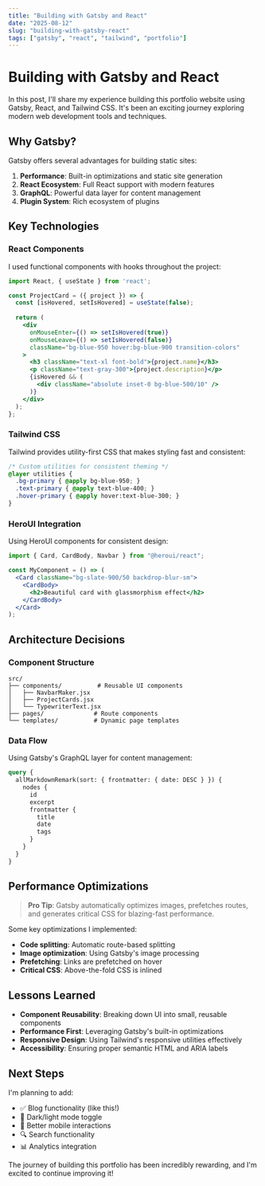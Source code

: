 ```yaml
---
title: "Building with Gatsby and React"
date: "2025-08-12"
slug: "building-with-gatsby-react"
tags: ["gatsby", "react", "tailwind", "portfolio"]
---
```


# Building with Gatsby and React

In this post, I'll share my experience building this portfolio website using Gatsby, React, and Tailwind CSS. It's been an exciting journey exploring modern web development tools and techniques.

## Why Gatsby?

Gatsby offers several advantages for building static sites:

1. **Performance**: Built-in optimizations and static site generation
2. **React Ecosystem**: Full React support with modern features  
3. **GraphQL**: Powerful data layer for content management
4. **Plugin System**: Rich ecosystem of plugins

## Key Technologies

### React Components

I used functional components with hooks throughout the project:

```jsx
import React, { useState } from 'react';

const ProjectCard = ({ project }) => {
  const [isHovered, setIsHovered] = useState(false);
  
  return (
    <div 
      onMouseEnter={() => setIsHovered(true)}
      onMouseLeave={() => setIsHovered(false)}
      className="bg-blue-950 hover:bg-blue-900 transition-colors"
    >
      <h3 className="text-xl font-bold">{project.name}</h3>
      <p className="text-gray-300">{project.description}</p>
      {isHovered && (
        <div className="absolute inset-0 bg-blue-500/10" />
      )}
    </div>
  );
};
```

### Tailwind CSS

Tailwind provides utility-first CSS that makes styling fast and consistent:

```css
/* Custom utilities for consistent theming */
@layer utilities {
  .bg-primary { @apply bg-blue-950; }
  .text-primary { @apply text-blue-400; }
  .hover-primary { @apply hover:text-blue-300; }
}
```

### HeroUI Integration

Using HeroUI components for consistent design:

```jsx
import { Card, CardBody, Navbar } from "@heroui/react";

const MyComponent = () => (
  <Card className="bg-slate-900/50 backdrop-blur-sm">
    <CardBody>
      <h2>Beautiful card with glassmorphism effect</h2>
    </CardBody>
  </Card>
);
```

## Architecture Decisions

### Component Structure
```
src/
├── components/          # Reusable UI components
│   ├── NavbarMaker.jsx
│   ├── ProjectCards.jsx
│   └── TypewriterText.jsx
├── pages/              # Route components
└── templates/          # Dynamic page templates
```

### Data Flow
Using Gatsby's GraphQL layer for content management:

```graphql
query {
  allMarkdownRemark(sort: { frontmatter: { date: DESC } }) {
    nodes {
      id
      excerpt
      frontmatter {
        title
        date
        tags
      }
    }
  }
}
```

## Performance Optimizations

> **Pro Tip**: Gatsby automatically optimizes images, prefetches routes, and generates critical CSS for blazing-fast performance.

Some key optimizations I implemented:

- **Code splitting**: Automatic route-based splitting
- **Image optimization**: Using Gatsby's image processing
- **Prefetching**: Links are prefetched on hover
- **Critical CSS**: Above-the-fold CSS is inlined

## Lessons Learned

- **Component Reusability**: Breaking down UI into small, reusable components
- **Performance First**: Leveraging Gatsby's built-in optimizations
- **Responsive Design**: Using Tailwind's responsive utilities effectively
- **Accessibility**: Ensuring proper semantic HTML and ARIA labels

## Next Steps

I'm planning to add:
- ✅ Blog functionality (like this!)
- 🔄 Dark/light mode toggle
- 📱 Better mobile interactions
- 🔍 Search functionality
- 📊 Analytics integration

The journey of building this portfolio has been incredibly rewarding, and I'm excited to continue improving it!
